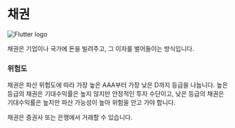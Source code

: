# 채권
![Flutter logo](resource:assets/images/bond.jpg)


채권은 기업이나 국가에 돈을 빌려주고, 그 이자를 벌어들이는 방식입니다. 

### 위험도
채권은 파산 위험도에 따라 가장 높은 AAA부터 가장 낮은 D까지 등급을 나눕니다. 높은 등급의 채권은 기대수익률은 높지 않지만 안정적인 투자 수단이고, 낮은 등급의 채권은 기대수익률은 높지만 파산 가능성이 높아 위험을 안고 가야 합니다. 


채권은 증권사 또는 은행에서 거래할 수 있습니다.